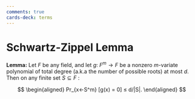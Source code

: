 ```yaml
---
comments: true
cards-deck: terms
---
```


# Schwartz-Zippel Lemma  []()

**Lemma:**
Let $F$ be any field, and let $g$: $F^m → F$ be a nonzero $m$-variate polynomial of total degree (a.k.a the number of
possible roots) at most $d$. Then on any finite set $S \subseteq F$ :

$$
\begin{aligned}
Pr_{x←S^m} [g(x) = 0] ≤ d/|S|.
\end{aligned}
$$

[](1724491500484)

